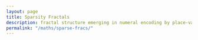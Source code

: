 ```yaml
---
layout: page
title: Sparsity Fractals
description: fractal structure emerging in numeral encoding by place-value notation
permalink: "/maths/sparse-fracs/"
---
```


